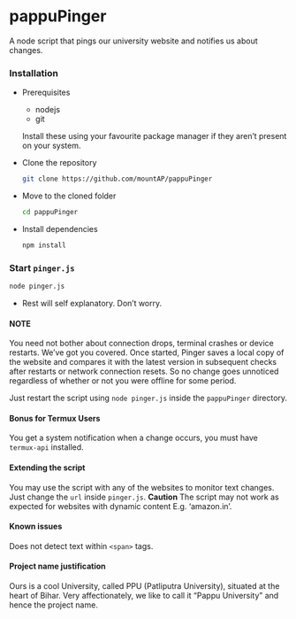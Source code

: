 # pappuPinger
A node script that pings our university website and notifies us about changes.

### Installation

* Prerequisites
  * nodejs
  * git

  Install these using your favourite package manager if they aren’t present on your system.

* Clone the repository

  ```bash
  git clone https://github.com/mountAP/pappuPinger
  ```

* Move to the cloned folder

  ```bash
  cd pappuPinger
  ```

* Install dependencies

  ```bash
  npm install
  ```



### Start `pinger.js`

```bash
node pinger.js
```

* Rest will self explanatory.  Don’t worry.



#### NOTE

You need not bother about connection drops, terminal crashes or device restarts. We’ve got you covered. Once started, Pinger saves a local copy of the website and compares it with the latest version in subsequent checks after restarts or network connection resets. So no change goes unnoticed regardless of whether or not you were offline for some period.

Just restart the script using `node pinger.js` inside the `pappuPinger` directory. 



#### Bonus for Termux Users

You get a system notification when a change occurs, you must have `termux-api` installed. 



#### Extending the script

You may use the script with any of the websites to monitor text changes. Just change the `url` inside `pinger.js`.  **Caution** The script may not work as expected for websites with dynamic content E.g. ‘amazon.in’.



#### Known issues

Does not detect text within `<span>` tags.



#### Project name justification

Ours is a cool University, called PPU (Patliputra University), situated at the heart of Bihar. Very affectionately, we like to call it “Pappu University” and hence the project name.